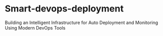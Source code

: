 # Smart-devops-deployment
 Building an Intelligent Infrastructure for Auto Deployment and Monitoring Using Modern DevOps  Tools
